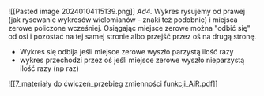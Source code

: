 ![[Pasted image 20240104115139.png]]
*Ad4.* Wykres rysujemy od prawej (jak rysowanie wykresów wielomianów - znaki też podobnie) i miejsca zerowe policzone wcześniej. Osiągając miejsce zerowe można "odbić się" od osi i pozostać na tej samej stronie albo przejść przez oś na drugą stronę. 
- Wykres się odbija jeśli miejsce zerowe wyszło parzystą ilość razy
- wykres przechodzi przez oś jeśli miejsce zerowe wyszło nieparzystą ilość razy (np raz)


![[7_materiały do ćwiczeń_przebieg zmienności funkcji_AiR.pdf]]